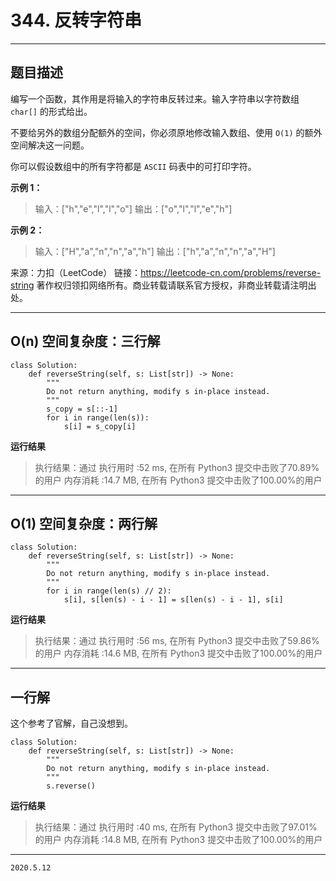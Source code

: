 # 344. 反转字符串

---

## 题目描述

编写一个函数，其作用是将输入的字符串反转过来。输入字符串以字符数组 `char[]` 的形式给出。

不要给另外的数组分配额外的空间，你必须原地修改输入数组、使用 `O(1)` 的额外空间解决这一问题。

你可以假设数组中的所有字符都是 `ASCII` 码表中的可打印字符。

**示例 1：**

> 输入：["h","e","l","l","o"]
> 输出：["o","l","l","e","h"]

**示例 2：**

> 输入：["H","a","n","n","a","h"]
> 输出：["h","a","n","n","a","H"]

来源：力扣（LeetCode）
链接：https://leetcode-cn.com/problems/reverse-string
著作权归领扣网络所有。商业转载请联系官方授权，非商业转载请注明出处。

---

## O(n) 空间复杂度：三行解

```python3
class Solution:
    def reverseString(self, s: List[str]) -> None:
        """
        Do not return anything, modify s in-place instead.
        """
        s_copy = s[::-1]
        for i in range(len(s)):
            s[i] = s_copy[i]
```

**运行结果**

> 执行结果：通过
> 执行用时 :52 ms, 在所有 Python3 提交中击败了70.89% 的用户
> 内存消耗 :14.7 MB, 在所有 Python3 提交中击败了100.00%的用户

---

## O(1) 空间复杂度：两行解

```python3
class Solution:
    def reverseString(self, s: List[str]) -> None:
        """
        Do not return anything, modify s in-place instead.
        """
        for i in range(len(s) // 2):
            s[i], s[len(s) - i - 1] = s[len(s) - i - 1], s[i]
```

**运行结果**

> 执行结果：通过
> 执行用时 :56 ms, 在所有 Python3 提交中击败了59.86% 的用户
> 内存消耗 :14.6 MB, 在所有 Python3 提交中击败了100.00%的用户

---

## 一行解

这个参考了官解，自己没想到。

```python3
class Solution:
    def reverseString(self, s: List[str]) -> None:
        """
        Do not return anything, modify s in-place instead.
        """
        s.reverse()

```

**运行结果**

> 执行结果：通过
> 执行用时 :40 ms, 在所有 Python3 提交中击败了97.01% 的用户
> 内存消耗 :14.8 MB, 在所有 Python3 提交中击败了100.00%的用户

---

`2020.5.12`
